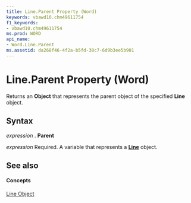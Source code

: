 ```yaml
---
title: Line.Parent Property (Word)
keywords: vbawd10.chm49611754
f1_keywords:
- vbawd10.chm49611754
ms.prod: WORD
api_name:
- Word.Line.Parent
ms.assetid: da268f46-4f2a-b5fd-38c7-6d9b3ee5b901
---
```



# Line.Parent Property (Word)

Returns an  **Object** that represents the parent object of the specified **Line** object.


## Syntax

 _expression_ . **Parent**

 _expression_ Required. A variable that represents a **[Line](line-object-word.md)** object.


## See also


#### Concepts


[Line Object](line-object-word.md)

